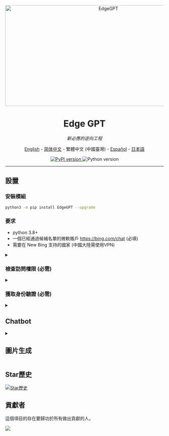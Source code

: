 <div align="center">
  <img src="https://socialify.git.ci/acheong08/EdgeGPT/image?font=Inter&language=1&logo=https%3A%2F%2Fupload.wikimedia.org%2Fwikipedia%2Fcommons%2F9%2F9c%2FBing_Fluent_Logo.svg&owner=1&pattern=Floating%20Cogs&theme=Auto" alt="EdgeGPT" width="640" height="320" />

# Edge GPT

_新必應的逆向工程_

<a href="./README.md">English</a> -
<a href="./README_zh-cn.md">简体中文</a> -
<a>繁體中文 (中國臺灣)</a> -
<a href="./README_es.md">Español</a> -
<a href="./README_ja.md">日本語</a>

</div>

<p align="center">
  <a href="https://github.com/acheong08/EdgeGPT">
    <img alt="PyPI version" src="https://img.shields.io/pypi/v/EdgeGPT">
  </a>
  <img alt="Python version" src="https://img.shields.io/badge/python-3.8+-blue.svg">
</p>

---

## 設置

### 安裝模組

```bash
python3 -m pip install EdgeGPT --upgrade
```

### 要求

- python 3.8+
- 一個已經通過候補名單的微軟賬戶 <https://bing.com/chat> (必填)
- 需要在 New Bing 支持的國家 (中國大陸需使用VPN)

<details>
  <summary>

### 檢查訪問權限 (必需)

  </summary>

- 安裝最新版本的 Microsoft Edge
- 或者, 您可以使用任何瀏覽器並將用戶代理設置為Edge的用戶代理 (例如`Mozilla/5.0 (Windows NT 10.0; Win64; x64) AppleWebKit/537.36 (KHTML, like Gecko) Chrome/111.0.0.0 Safari/537.36 Edg/111.0.1661.51`). 您可以使用像 "User-Agent Switcher and Manager" [Chrome](https://chrome.google.com/webstore/detail/user-agent-switcher-and-m/bhchdcejhohfmigjafbampogmaanbfkg) 和 [Firefox](https://addons.mozilla.org/en-US/firefox/addon/user-agent-string-switcher/) 這樣的擴展輕鬆完成此操作.
- 打開 [bing.com/chat](https://bing.com/chat)
- 如果您看到聊天功能，就準備就緒

</details>

<details>
  <summary>

### 獲取身份驗證 (必需)

  </summary>

- 安裝 [Chrome](https://chrome.google.com/webstore/detail/cookie-editor/hlkenndednhfkekhgcdicdfddnkalmdm) 或 [Firefox](https://addons.mozilla.org/en-US/firefox/addon/cookie-editor/) 的 cookie editor 擴展
- 轉到 `bing.com`
- 打開擴展程式
- 點擊右下角的"匯出" (將會把內容保存到你的剪貼簿上)
- 把你剪貼簿上的內容粘貼到 `cookies.json` 文件中

</details>

<details>

<summary>

## Chatbot

</summary>

## 使用方法

### 快速開始

```
 $ python3 -m EdgeGPT -h

        EdgeGPT - A demo of reverse engineering the Bing GPT chatbot
        Repo: github.com/acheong08/EdgeGPT
        By: Antonio Cheong

        !help for help

        Type !exit to exit
        Enter twice to send message or set --enter-once to send one line message

usage: EdgeGPT.py [-h] [--enter-once] [--no-stream] [--rich] [--proxy PROXY] [--wss-link WSS_LINK] [--style {creative,balanced,precise}]
                  [--cookie-file COOKIE_FILE]

options:
  -h, --help            show this help message and exit
  --enter-once
  --no-stream
  --rich
  --proxy PROXY         Proxy URL (e.g. socks5://127.0.0.1:1080)
  --wss-link WSS_LINK   WSS URL(e.g. wss://sydney.bing.com/sydney/ChatHub)
  --style {creative,balanced,precise}
  --cookie-file COOKIE_FILE
                        needed if environment variable COOKIE_FILE is not set
```

---

### 開發演示

傳入 cookie 的三種方式:

- 設置環境變數: `export COOKIE_FILE=/path/to/cookies.json`.
- 像這樣把 `cookies.json`  的路徑傳入`cookie_path` 參數中:

  ```python
  bot = Chatbot(cookie_path='./cookies.json')
  ```

- 通過參數 `cookie` 傳入 cookie，如下所示:

  ```python
  with open('./cookies.json', 'r') as f:
      cookies = json.load(f)
  bot = Chatbot(cookies=cookies)
  ```

使用 aysnc 獲得最佳體驗

更高級用法範例的參考代碼：

```python
import asyncio
from EdgeGPT import Chatbot, ConversationStyle

async def main():
    bot = Chatbot()
    print(await bot.ask(prompt="Hello world", conversation_style=ConversationStyle.creative,wss_link="wss://sydney.bing.com/sydney/ChatHub"))
    await bot.close()


if __name__ == "__main__":
    asyncio.run(main())

```

</details>

<details>

<summary>

## 圖片生成

</summary>

```bash
$ python3 -m ImageGen -h
usage: ImageGen.py [-h] [-U U] [--cookie-file COOKIE_FILE] --prompt PROMPT [--output-dir OUTPUT_DIR] [--quiet] [--asyncio]

optional arguments:
  -h, --help            show this help message and exit
  -U U                  Auth cookie from browser
  --cookie-file COOKIE_FILE
                        File containing auth cookie
  --prompt PROMPT       Prompt to generate images for
  --output-dir OUTPUT_DIR
                        Output directory
  --quiet               Disable pipeline messages
  --asyncio             Run ImageGen using asyncio
```

### 開發演示

```python
from ImageGen import ImageGen
import argparse
import json

async def async_image_gen(args) -> None:
    async with ImageGenAsync(args.U, args.quiet) as image_generator:
        images = await image_generator.get_images(args.prompt)
        await image_generator.save_images(images, output_dir=args.output_dir)

if __name__ == "__main__":
    parser = argparse.ArgumentParser()
    parser.add_argument("-U", help="Auth cookie from browser", type=str)
    parser.add_argument("--cookie-file", help="File containing auth cookie", type=str)
    parser.add_argument(
        "--prompt",
        help="Prompt to generate images for",
        type=str,
        required=True,
    )
    parser.add_argument(
        "--output-dir",
        help="Output directory",
        type=str,
        default="./output",
    )
    args = parser.parse_args()
    # Load auth cookie
    with open(args.cookie_file, encoding="utf-8") as file:
        cookie_json = json.load(file)
        for cookie in cookie_json:
            if cookie.get("name") == "_U":
                args.U = cookie.get("value")
                break

    if args.U is None:
        raise Exception("Could not find auth cookie")

    if not args.asyncio:
        # Create image generator
        image_generator = ImageGen(args.U, args.quiet)
        image_generator.save_images(
            image_generator.get_images(args.prompt),
            output_dir=args.output_dir,
        )
    else:
        asyncio.run(async_image_gen(args))

```

</details>

## Star歷史

[![Star歷史](https://api.star-history.com/svg?repos=acheong08/EdgeGPT&type=Date)](https://star-history.com/#acheong08/EdgeGPT&Date)

## 貢獻者

這個項目的存在要歸功於所有做出貢獻的人。

 <a href="https://github.com/acheong08/EdgeGPT/graphs/contributors">
  <img src="https://contrib.rocks/image?repo=acheong08/EdgeGPT" />
 </a>
